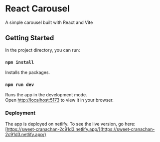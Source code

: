 # React Carousel

A simple carousel built with React and Vite

## Getting Started

In the project directory, you can run:

### `npm install`

Installs the packages.

### `npm run dev`

Runs the app in the development mode.\
Open [http://localhost:5173](http://localhost:5173) to view it in your browser.

### Deployment

The app is deployed on netlify. To see the live version, go here: [https://sweet-cranachan-2c91d3.netlify.app/](https://sweet-cranachan-2c91d3.netlify.app/)
